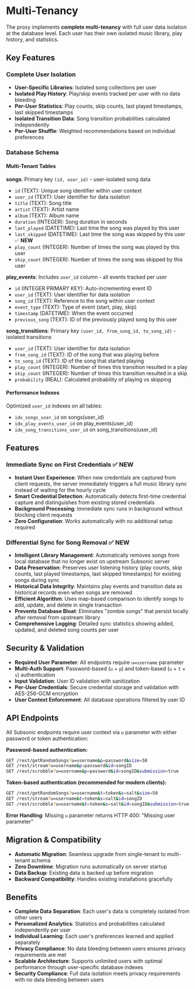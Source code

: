 # Multi-Tenancy

The proxy implements **complete multi-tenancy** with full user data isolation at the database level. Each user has their own isolated music library, play history, and statistics.

## Key Features

### Complete User Isolation
- **User-Specific Libraries**: Isolated song collections per user
- **Isolated Play History**: Play/skip events tracked per user with no data bleeding
- **Per-User Statistics**: Play counts, skip counts, last played timestamps, last skipped timestamps
- **Isolated Transition Data**: Song transition probabilities calculated independently
- **Per-User Shuffle**: Weighted recommendations based on individual preferences

### Database Schema

#### Multi-Tenant Tables

**songs**: Primary key `(id, user_id)` - user-isolated song data
- `id` (TEXT): Unique song identifier within user context
- `user_id` (TEXT): User identifier for data isolation
- `title` (TEXT): Song title
- `artist` (TEXT): Artist name
- `album` (TEXT): Album name
- `duration` (INTEGER): Song duration in seconds
- `last_played` (DATETIME): Last time the song was played by this user
- `last_skipped` (DATETIME): Last time the song was skipped by this user ✅ **NEW**
- `play_count` (INTEGER): Number of times the song was played by this user
- `skip_count` (INTEGER): Number of times the song was skipped by this user

**play_events**: Includes `user_id` column - all events tracked per user
- `id` (INTEGER PRIMARY KEY): Auto-incrementing event ID
- `user_id` (TEXT): User identifier for data isolation
- `song_id` (TEXT): Reference to the song within user context
- `event_type` (TEXT): Type of event (start, play, skip)
- `timestamp` (DATETIME): When the event occurred
- `previous_song` (TEXT): ID of the previously played song by this user

**song_transitions**: Primary key `(user_id, from_song_id, to_song_id)` - isolated transitions
- `user_id` (TEXT): User identifier for data isolation
- `from_song_id` (TEXT): ID of the song that was playing before
- `to_song_id` (TEXT): ID of the song that started playing
- `play_count` (INTEGER): Number of times this transition resulted in a play
- `skip_count` (INTEGER): Number of times this transition resulted in a skip
- `probability` (REAL): Calculated probability of playing vs skipping

#### Performance Indexes
Optimized `user_id` indexes on all tables:
- `idx_songs_user_id` on songs(user_id)
- `idx_play_events_user_id` on play_events(user_id)
- `idx_song_transitions_user_id` on song_transitions(user_id)

## Features

### Immediate Sync on First Credentials ✅ **NEW**
- **Instant User Experience**: When new credentials are captured from client requests, the server immediately triggers a full music library sync instead of waiting for the hourly cycle
- **Smart Credential Detection**: Automatically detects first-time credential capture and distinguishes from existing stored credentials
- **Background Processing**: Immediate sync runs in background without blocking client requests
- **Zero Configuration**: Works automatically with no additional setup required

### Differential Sync for Song Removal ✅ **NEW**
- **Intelligent Library Management**: Automatically removes songs from local database that no longer exist on upstream Subsonic server
- **Data Preservation**: Preserves user listening history (play counts, skip counts, last played timestamps, last skipped timestamps) for existing songs during sync
- **Historical Data Integrity**: Maintains play events and transition data as historical records even when songs are removed
- **Efficient Algorithm**: Uses map-based comparison to identify songs to add, update, and delete in single transaction
- **Prevents Database Bloat**: Eliminates "zombie songs" that persist locally after removal from upstream library
- **Comprehensive Logging**: Detailed sync statistics showing added, updated, and deleted song counts per user

## Security & Validation

- **Required User Parameter**: All endpoints require `u=username` parameter
- **Multi-Auth Support**: Password-based (`u` + `p`) and token-based (`u` + `t` + `s`) authentication
- **Input Validation**: User ID validation with sanitization
- **Per-User Credentials**: Secure credential storage and validation with AES-256-GCM encryption
- **User Context Enforcement**: All database operations filtered by user ID

## API Endpoints

All Subsonic endpoints require user context via `u` parameter with either password or token authentication:

**Password-based authentication:**
```bash
GET /rest/getRandomSongs?u=username&p=password&size=50
GET /rest/stream?u=username&p=password&id=songID
GET /rest/scrobble?u=username&p=password&id=songID&submission=true
```

**Token-based authentication (recommended for modern clients):**
```bash
GET /rest/getRandomSongs?u=username&t=token&s=salt&size=50
GET /rest/stream?u=username&t=token&s=salt&id=songID
GET /rest/scrobble?u=username&t=token&s=salt&id=songID&submission=true
```

**Error Handling**: Missing `u` parameter returns HTTP 400: "Missing user parameter"

## Migration & Compatibility

- **Automatic Migration**: Seamless upgrade from single-tenant to multi-tenant schema
- **Zero Downtime**: Migration runs automatically on server startup
- **Data Backup**: Existing data is backed up before migration
- **Backward Compatibility**: Handles existing installations gracefully

## Benefits

- **Complete Data Separation**: Each user's data is completely isolated from other users
- **Personalized Analytics**: Statistics and probabilities calculated independently per user
- **Individual Learning**: Each user's preferences learned and applied separately
- **Privacy Compliance**: No data bleeding between users ensures privacy requirements are met
- **Scalable Architecture**: Supports unlimited users with optimal performance through user-specific database indexes
- **Security Compliance**: Full data isolation meets privacy requirements with no data bleeding between users